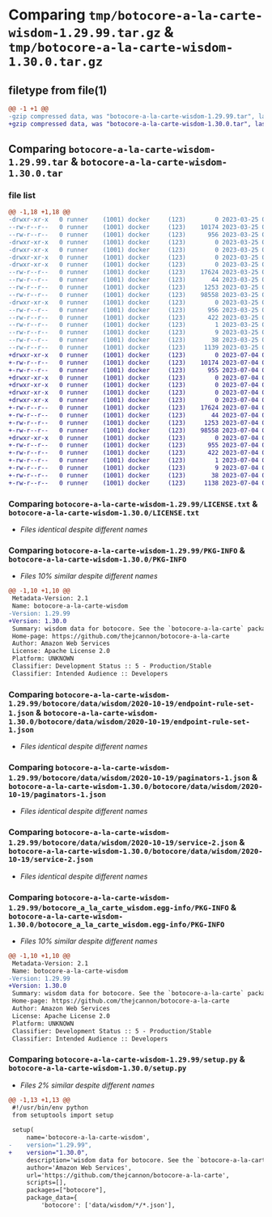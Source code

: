 # Comparing `tmp/botocore-a-la-carte-wisdom-1.29.99.tar.gz` & `tmp/botocore-a-la-carte-wisdom-1.30.0.tar.gz`

## filetype from file(1)

```diff
@@ -1 +1 @@
-gzip compressed data, was "botocore-a-la-carte-wisdom-1.29.99.tar", last modified: Sat Mar 25 01:23:15 2023, max compression
+gzip compressed data, was "botocore-a-la-carte-wisdom-1.30.0.tar", last modified: Tue Jul  4 01:45:08 2023, max compression
```

## Comparing `botocore-a-la-carte-wisdom-1.29.99.tar` & `botocore-a-la-carte-wisdom-1.30.0.tar`

### file list

```diff
@@ -1,18 +1,18 @@
-drwxr-xr-x   0 runner    (1001) docker     (123)        0 2023-03-25 01:23:15.285325 botocore-a-la-carte-wisdom-1.29.99/
--rw-r--r--   0 runner    (1001) docker     (123)    10174 2023-03-25 01:23:15.000000 botocore-a-la-carte-wisdom-1.29.99/LICENSE.txt
--rw-r--r--   0 runner    (1001) docker     (123)      956 2023-03-25 01:23:15.281325 botocore-a-la-carte-wisdom-1.29.99/PKG-INFO
-drwxr-xr-x   0 runner    (1001) docker     (123)        0 2023-03-25 01:23:15.281325 botocore-a-la-carte-wisdom-1.29.99/botocore/
-drwxr-xr-x   0 runner    (1001) docker     (123)        0 2023-03-25 01:23:15.281325 botocore-a-la-carte-wisdom-1.29.99/botocore/data/
-drwxr-xr-x   0 runner    (1001) docker     (123)        0 2023-03-25 01:23:15.281325 botocore-a-la-carte-wisdom-1.29.99/botocore/data/wisdom/
-drwxr-xr-x   0 runner    (1001) docker     (123)        0 2023-03-25 01:23:15.281325 botocore-a-la-carte-wisdom-1.29.99/botocore/data/wisdom/2020-10-19/
--rw-r--r--   0 runner    (1001) docker     (123)    17624 2023-03-25 01:22:12.000000 botocore-a-la-carte-wisdom-1.29.99/botocore/data/wisdom/2020-10-19/endpoint-rule-set-1.json
--rw-r--r--   0 runner    (1001) docker     (123)       44 2023-03-25 01:22:12.000000 botocore-a-la-carte-wisdom-1.29.99/botocore/data/wisdom/2020-10-19/examples-1.json
--rw-r--r--   0 runner    (1001) docker     (123)     1253 2023-03-25 01:22:12.000000 botocore-a-la-carte-wisdom-1.29.99/botocore/data/wisdom/2020-10-19/paginators-1.json
--rw-r--r--   0 runner    (1001) docker     (123)    98558 2023-03-25 01:22:12.000000 botocore-a-la-carte-wisdom-1.29.99/botocore/data/wisdom/2020-10-19/service-2.json
-drwxr-xr-x   0 runner    (1001) docker     (123)        0 2023-03-25 01:23:15.281325 botocore-a-la-carte-wisdom-1.29.99/botocore_a_la_carte_wisdom.egg-info/
--rw-r--r--   0 runner    (1001) docker     (123)      956 2023-03-25 01:23:15.000000 botocore-a-la-carte-wisdom-1.29.99/botocore_a_la_carte_wisdom.egg-info/PKG-INFO
--rw-r--r--   0 runner    (1001) docker     (123)      422 2023-03-25 01:23:15.000000 botocore-a-la-carte-wisdom-1.29.99/botocore_a_la_carte_wisdom.egg-info/SOURCES.txt
--rw-r--r--   0 runner    (1001) docker     (123)        1 2023-03-25 01:23:15.000000 botocore-a-la-carte-wisdom-1.29.99/botocore_a_la_carte_wisdom.egg-info/dependency_links.txt
--rw-r--r--   0 runner    (1001) docker     (123)        9 2023-03-25 01:23:15.000000 botocore-a-la-carte-wisdom-1.29.99/botocore_a_la_carte_wisdom.egg-info/top_level.txt
--rw-r--r--   0 runner    (1001) docker     (123)       38 2023-03-25 01:23:15.285325 botocore-a-la-carte-wisdom-1.29.99/setup.cfg
--rw-r--r--   0 runner    (1001) docker     (123)     1139 2023-03-25 01:23:15.000000 botocore-a-la-carte-wisdom-1.29.99/setup.py
+drwxr-xr-x   0 runner    (1001) docker     (123)        0 2023-07-04 01:45:08.046898 botocore-a-la-carte-wisdom-1.30.0/
+-rw-r--r--   0 runner    (1001) docker     (123)    10174 2023-07-04 01:45:07.000000 botocore-a-la-carte-wisdom-1.30.0/LICENSE.txt
+-rw-r--r--   0 runner    (1001) docker     (123)      955 2023-07-04 01:45:08.046898 botocore-a-la-carte-wisdom-1.30.0/PKG-INFO
+drwxr-xr-x   0 runner    (1001) docker     (123)        0 2023-07-04 01:45:08.042899 botocore-a-la-carte-wisdom-1.30.0/botocore/
+drwxr-xr-x   0 runner    (1001) docker     (123)        0 2023-07-04 01:45:08.042899 botocore-a-la-carte-wisdom-1.30.0/botocore/data/
+drwxr-xr-x   0 runner    (1001) docker     (123)        0 2023-07-04 01:45:08.042899 botocore-a-la-carte-wisdom-1.30.0/botocore/data/wisdom/
+drwxr-xr-x   0 runner    (1001) docker     (123)        0 2023-07-04 01:45:08.046898 botocore-a-la-carte-wisdom-1.30.0/botocore/data/wisdom/2020-10-19/
+-rw-r--r--   0 runner    (1001) docker     (123)    17624 2023-07-04 01:44:02.000000 botocore-a-la-carte-wisdom-1.30.0/botocore/data/wisdom/2020-10-19/endpoint-rule-set-1.json
+-rw-r--r--   0 runner    (1001) docker     (123)       44 2023-07-04 01:44:02.000000 botocore-a-la-carte-wisdom-1.30.0/botocore/data/wisdom/2020-10-19/examples-1.json
+-rw-r--r--   0 runner    (1001) docker     (123)     1253 2023-07-04 01:44:02.000000 botocore-a-la-carte-wisdom-1.30.0/botocore/data/wisdom/2020-10-19/paginators-1.json
+-rw-r--r--   0 runner    (1001) docker     (123)    98558 2023-07-04 01:44:02.000000 botocore-a-la-carte-wisdom-1.30.0/botocore/data/wisdom/2020-10-19/service-2.json
+drwxr-xr-x   0 runner    (1001) docker     (123)        0 2023-07-04 01:45:08.046898 botocore-a-la-carte-wisdom-1.30.0/botocore_a_la_carte_wisdom.egg-info/
+-rw-r--r--   0 runner    (1001) docker     (123)      955 2023-07-04 01:45:08.000000 botocore-a-la-carte-wisdom-1.30.0/botocore_a_la_carte_wisdom.egg-info/PKG-INFO
+-rw-r--r--   0 runner    (1001) docker     (123)      422 2023-07-04 01:45:08.000000 botocore-a-la-carte-wisdom-1.30.0/botocore_a_la_carte_wisdom.egg-info/SOURCES.txt
+-rw-r--r--   0 runner    (1001) docker     (123)        1 2023-07-04 01:45:08.000000 botocore-a-la-carte-wisdom-1.30.0/botocore_a_la_carte_wisdom.egg-info/dependency_links.txt
+-rw-r--r--   0 runner    (1001) docker     (123)        9 2023-07-04 01:45:08.000000 botocore-a-la-carte-wisdom-1.30.0/botocore_a_la_carte_wisdom.egg-info/top_level.txt
+-rw-r--r--   0 runner    (1001) docker     (123)       38 2023-07-04 01:45:08.046898 botocore-a-la-carte-wisdom-1.30.0/setup.cfg
+-rw-r--r--   0 runner    (1001) docker     (123)     1138 2023-07-04 01:45:07.000000 botocore-a-la-carte-wisdom-1.30.0/setup.py
```

### Comparing `botocore-a-la-carte-wisdom-1.29.99/LICENSE.txt` & `botocore-a-la-carte-wisdom-1.30.0/LICENSE.txt`

 * *Files identical despite different names*

### Comparing `botocore-a-la-carte-wisdom-1.29.99/PKG-INFO` & `botocore-a-la-carte-wisdom-1.30.0/PKG-INFO`

 * *Files 10% similar despite different names*

```diff
@@ -1,10 +1,10 @@
 Metadata-Version: 2.1
 Name: botocore-a-la-carte-wisdom
-Version: 1.29.99
+Version: 1.30.0
 Summary: wisdom data for botocore. See the `botocore-a-la-carte` package for more info.
 Home-page: https://github.com/thejcannon/botocore-a-la-carte
 Author: Amazon Web Services
 License: Apache License 2.0
 Platform: UNKNOWN
 Classifier: Development Status :: 5 - Production/Stable
 Classifier: Intended Audience :: Developers
```

### Comparing `botocore-a-la-carte-wisdom-1.29.99/botocore/data/wisdom/2020-10-19/endpoint-rule-set-1.json` & `botocore-a-la-carte-wisdom-1.30.0/botocore/data/wisdom/2020-10-19/endpoint-rule-set-1.json`

 * *Files identical despite different names*

### Comparing `botocore-a-la-carte-wisdom-1.29.99/botocore/data/wisdom/2020-10-19/paginators-1.json` & `botocore-a-la-carte-wisdom-1.30.0/botocore/data/wisdom/2020-10-19/paginators-1.json`

 * *Files identical despite different names*

### Comparing `botocore-a-la-carte-wisdom-1.29.99/botocore/data/wisdom/2020-10-19/service-2.json` & `botocore-a-la-carte-wisdom-1.30.0/botocore/data/wisdom/2020-10-19/service-2.json`

 * *Files identical despite different names*

### Comparing `botocore-a-la-carte-wisdom-1.29.99/botocore_a_la_carte_wisdom.egg-info/PKG-INFO` & `botocore-a-la-carte-wisdom-1.30.0/botocore_a_la_carte_wisdom.egg-info/PKG-INFO`

 * *Files 10% similar despite different names*

```diff
@@ -1,10 +1,10 @@
 Metadata-Version: 2.1
 Name: botocore-a-la-carte-wisdom
-Version: 1.29.99
+Version: 1.30.0
 Summary: wisdom data for botocore. See the `botocore-a-la-carte` package for more info.
 Home-page: https://github.com/thejcannon/botocore-a-la-carte
 Author: Amazon Web Services
 License: Apache License 2.0
 Platform: UNKNOWN
 Classifier: Development Status :: 5 - Production/Stable
 Classifier: Intended Audience :: Developers
```

### Comparing `botocore-a-la-carte-wisdom-1.29.99/setup.py` & `botocore-a-la-carte-wisdom-1.30.0/setup.py`

 * *Files 2% similar despite different names*

```diff
@@ -1,13 +1,13 @@
 #!/usr/bin/env python
 from setuptools import setup
 
 setup(
     name='botocore-a-la-carte-wisdom',
-    version="1.29.99",
+    version="1.30.0",
     description='wisdom data for botocore. See the `botocore-a-la-carte` package for more info.',
     author='Amazon Web Services',
     url='https://github.com/thejcannon/botocore-a-la-carte',
     scripts=[],
     packages=["botocore"],
     package_data={
         'botocore': ['data/wisdom/*/*.json'],
```

